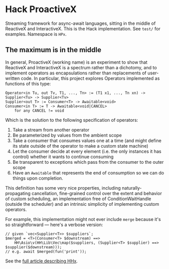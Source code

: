 # Hack ProactiveX

Streaming framework for async-await languages, sitting in the middle of ReactiveX and InteractiveX. This is the Hack implementation. See `test/` for examples. Namespace is `HPx`.

## The maximum is in the middle

In general, ProactiveX (working name) is an experiment to show that ReactiveX and InteractiveX is a spectrum rather than a dichotomy, and to implement operators as encapsulations rather than replacements of user-written code. In particular, this project explores Operators implemented as functions of this type:

```
Operator<in Tu, out Tv, T1, ..., Tn> := (T1 x1, ..., Tn xn) -> Supplier<Tu> -> Supplier<Tv>
Supplier<out T> := Consumer<T> -> Awaitable<void>
Consumer<in T> := T -> Awaitable<void|CANCEL>
	for any CANCEL != void
```

Which is the solution to the following specification of operators:

1. Take a stream from another operator
2. Be parameterized by values from the ambient scope
3. Take a consumer that consumes values one at a time (and might define its state outside of the operator to make a custom state machine)
4. Let the consumer decide at every element (i.e. the only instances it has control) whether it wants to continue consuming
5. Be transparent to exceptions which pass from the consumer to the outer scope
6. Have an `Awaitable` that represents the end of consumption so we can do things upon completion.

This definition has some very nice properties, including naturally-propagating cancellation, fine-grained control over the extent and behavior of custom scheduling, an implementation free of ConditionWaitHandle (outside the scheduler) and an intrinsic simplicity of implementing custom operators.

For example, this implementation might not ever include `merge` because it's so straightforward &mdash; here's a verbose version:

```hack
// given `vec<Supplier<T>> $suppliers`;
$merged = <T>(Consumer<T> $downstream) ==>
	HH\Asio\v(HH\Lib\Vec\map($suppliers, (Supplier<T> $supplier) ==> $supplier($downstream)));
// e.g. await $merged(fun('print'));
```

See the [full article describing HHx](//lam.io/blog/HHx).
